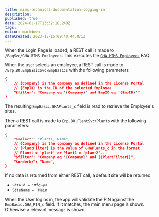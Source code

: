 ```yaml
---
title: mims-technical-documentation-logging-in
description: 
published: true
date: 2024-01-17T13:32:18.240Z
tags: 
editor: markdown
dateCreated: 2023-12-15T09:40:44.071Z
---
```


When the Login Page is loaded, a REST call is made to `/BaqSvc/GHA_MIMS_Employees`. This executes the [`GHA_MIMS_Employees`](mims-technical-documentation-epicor-baq-GHA_MIMS_Employees.md) BAQ.

When the user selects an employee, a REST call is made to `/Erp.BO.EmpBasicSvc/EmpBasics` with the following parameters:
```json
{
	// {Company} is the company as defined in the License Portal
	// {EmpID} is the ID of the selected Employee
	"$filter": "Company eq '{Company}' and EmpID eq '{EmpID}'"
}
```

The resulting `EmpBasic.GHAPlants_c` field is read to retrieve the Employee's sites.

Then a REST call is made to `Erp.BO.PlantSvc/Plants` with the following parameters:
```json
{
	"$select": "Plant1, Name",
	// {Company} is the company as defined in the License Portal
	// {PlantFilter} is the value of GHAPlants_c in the format
	// Plant1 = 'plant' or Plant1 = 'plant2'...
	"$filter": "Company eq '{Company}' and ({PlantFilter})",
	"$orderby": "Name",
}
```

If no data is returned from either REST call, a default site will be returned
- `SiteId = 'MfgSys'`
- `SiteName = 'Main'`

When the User logins in, the app will validate the PIN against the `EmpBasic.GHA_PIN_c` field. If it matches, the main menu page is shown. Otherwise a relevant message is shown.